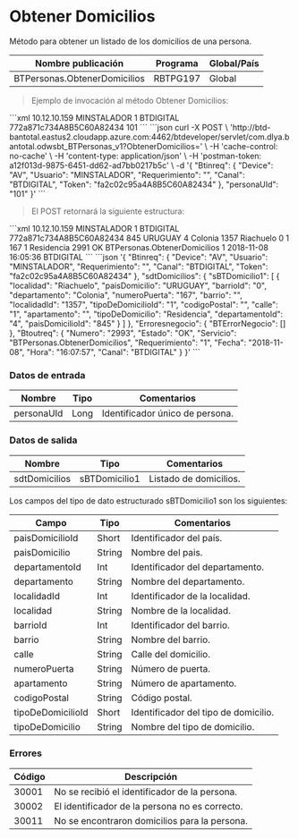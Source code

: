 # Obtener Domicilios 

Método para obtener un listado de los domicilios de una persona.  

Nombre publicación | Programa | Global/País 
--------- | ----------- | ----------- 
BTPersonas.ObtenerDomicilios | RBTPG197 | Global 

> Ejemplo de invocación al método Obtener Domicilios: 

<code-group> 
<code-block title="XML" active> 
```xml 
<soapenv:Envelope xmlns:soapenv="http://schemas.xmlsoap.org/soap/envelope/" xmlns:bts="http://uy.com.dlya.bantotal/BTSOA/"> 
   <soapenv:Header/> 
   <soapenv:Body> 
      <bts:BTPersonas.ObtenerDomicilios> 
         <bts:Btinreq> 
            <bts:Device>10.12.10.159</bts:Device> 
            <bts:Usuario>MINSTALADOR</bts:Usuario> 
            <bts:Requerimiento>1</bts:Requerimiento> 
            <bts:Canal>BTDIGITAL</bts:Canal> 
            <bts:Token>772a871c734A8B5C60A82434</bts:Token> 
         </bts:Btinreq> 
         <bts:personaUId>101</bts:personaUId> 
      </bts:BTPersonas.ObtenerDomicilios> 
   </soapenv:Body> 
</soapenv:Envelope> 
``` 
</code-block> 

<code-block title="JSON"> 
```json 
curl -X POST \ 
  'http://btd-bantotal.eastus2.cloudapp.azure.com:4462/btdeveloper/servlet/com.dlya.bantotal.odwsbt_BTPersonas_v1?ObtenerDomicilios=' \ 
  -H 'cache-control: no-cache' \ 
  -H 'content-type: application/json' \ 
  -H 'postman-token: a12f013d-9875-6451-dd62-ad7bb0217b5c' \ 
  -d '{ 
	"Btinreq": { 
		"Device": "AV", 
		"Usuario": "MINSTALADOR", 
		"Requerimiento": "", 
		"Canal": "BTDIGITAL", 
		"Token": "fa2c02c95a4A8B5C60A82434" 
	}, 
    "personaUId": "101" 
}' 
``` 
</code-block> 
</code-group> 

> El POST retornará la siguiente estructura: 

<code-group> 
<code-block title="XML" active> 
```xml 
<SOAP-ENV:Envelope xmlns:SOAP-ENV="http://schemas.xmlsoap.org/soap/envelope/" xmlns:xsd="http://www.w3.org/2001/XMLSchema" xmlns:SOAP-ENC="http://schemas.xmlsoap.org/soap/encoding/" xmlns:xsi="http://www.w3.org/2001/XMLSchema-instance" xmlns:bts="http://uy.com.dlya.bantotal/BTSOA/"> 
   <SOAP-ENV:Body> 
      <BTPersonas.ObtenerDomiciliosResponse xmlns="http://uy.com.dlya.bantotal/BTSOA/"> 
         <Btinreq> 
            <Device>10.12.10.159</Device> 
            <Usuario>MINSTALADOR</Usuario> 
            <Requerimiento>1</Requerimiento> 
            <Canal>BTDIGITAL</Canal> 
            <Token>772a871c734A8B5C60A82434</Token> 
         </Btinreq> 
         <sdtDomicilios> 
            <sBTDomicilio1> 
               <paisDomicilioId>845</paisDomicilioId> 
               <paisDomicilio>URUGUAY</paisDomicilio> 
               <departamentoId>4</departamentoId> 
               <departamento>Colonia</departamento> 
               <localidadId>1357</localidadId> 
               <localidad>Riachuelo</localidad> 
               <barrioId>0</barrioId> 
               <barrio/> 
               <calle>1</calle> 
               <numeroPuerta>167</numeroPuerta> 
               <apartamento/> 
               <codigoPostal/> 
               <tipoDeDomicilioId>1</tipoDeDomicilioId> 
               <tipoDeDomicilio>Residencia</tipoDeDomicilio> 
            </sBTDomicilio1> 
         </sdtDomicilios> 
         <Erroresnegocio></Erroresnegocio> 
         <Btoutreq> 
            <Numero>2991</Numero> 
            <Estado>OK</Estado> 
            <Servicio>BTPersonas.ObtenerDomicilios</Servicio> 
            <Requerimiento>1</Requerimiento> 
            <Fecha>2018-11-08</Fecha> 
            <Hora>16:05:36</Hora> 
            <Canal>BTDIGITAL</Canal> 
         </Btoutreq> 
      </BTPersonas.ObtenerDomiciliosResponse> 
   </SOAP-ENV:Body> 
</SOAP-ENV:Envelope> 
``` 
</code-block> 

<code-block title="JSON"> 
```json 
'{ 
	"Btinreq": { 
		"Device": "AV", 
		"Usuario": "MINSTALADOR", 
		"Requerimiento": "", 
		"Canal": "BTDIGITAL", 
		"Token": "fa2c02c95a4A8B5C60A82434" 
	}, 
    "sdtDomicilios": { 
        "sBTDomicilio1": [ 
            { 
                "localidad": "Riachuelo", 
                "paisDomicilio": "URUGUAY", 
                "barrioId": "0", 
                "departamento": "Colonia", 
                "numeroPuerta": "167", 
                "barrio": "", 
                "localidadId": "1357", 
                "tipoDeDomicilioId": "1", 
                "codigoPostal": "", 
                "calle": "1", 
                "apartamento": "", 
                "tipoDeDomicilio": "Residencia", 
                "departamentoId": "4", 
                "paisDomicilioId": "845" 
            } 
        ] 
    }, 
    "Erroresnegocio": { 
        "BTErrorNegocio": [] 
    }, 
    "Btoutreq": { 
        "Numero": "2993", 
        "Estado": "OK", 
        "Servicio": "BTPersonas.ObtenerDomicilios", 
        "Requerimiento": "1", 
        "Fecha": "2018-11-08", 
        "Hora": "16:07:57", 
        "Canal": "BTDIGITAL" 
    } 
}' 
``` 
</code-block> 
</code-group> 

### Datos de entrada 

Nombre | Tipo | Comentarios 
--------- | ----------- | ----------- 
personaUId | Long | Identificador único de persona. 

### Datos de salida 

Nombre | Tipo | Comentarios 
--------- | ----------- | ----------- 
sdtDomicilios | sBTDomicilio1 | Listado de domicilios. 

Los campos del tipo de dato estructurado sBTDomicilio1 son los siguientes: 

Campo | Tipo | Comentarios 
--------- | ----------- | ----------- 
paisDomicilioId | Short | Identificador del país. 
paisDomicilio | String | Nombre del pais. 
departamentoId | Int | Identificador del departamento. 
departamento | String | Nombre del departamento. 
localidadId | Int | Identificador de la localidad. 
localidad | String | Nombre de la localidad. 
barrioId | Int | Identificador del barrio. 
barrio | String | Nombre del barrio. 
calle | String | Calle del domicilio. 
numeroPuerta | String | Número de puerta. 
apartamento | String | Número de apartamento. 
codigoPostal | String | Código postal. 
tipoDeDomicilioId | Short | Identificador del tipo de domicilio. 
tipoDeDomicilio | String | Nombre del tipo de domicilio. 

### Errores 

Código | Descripción 
--------- | ----------- 
30001 | No se recibió el identificador de la persona. 
30002 | El identificador de la persona no es correcto. 
30011 | No se encontraron domicilios para la persona. 

 
